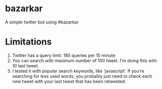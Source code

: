 # bazarkar
A simple twitter bot using #bazarkar
# Limitations
1. Twitter has a query limit: 180 queries per 15 minute 
2. You can search with maximum number of 100 tweet. I'm doing this with 10 last tweet.
3. I tested it with popular search keywords, like ‘javascript’. If you’re searching for less used words, you probably just need to check each new tweet with your last tweet that has been retweeted.
